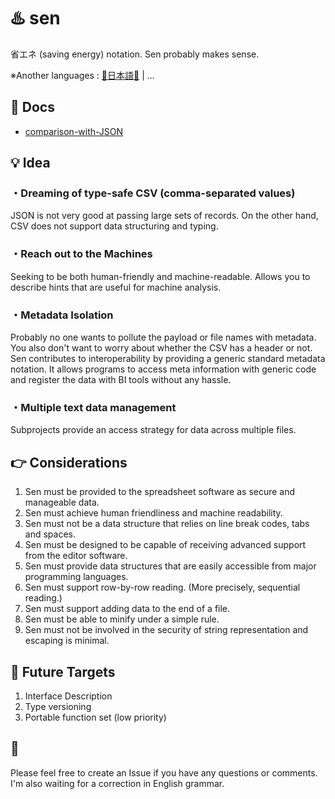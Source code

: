 # ♨️ sen
省エネ (saving energy) notation. Sen probably makes sense.  

※Another languages : [🗾日本語🎌](./docs/ja/README.md) | ...  

## 📒 Docs
- [comparison-with-JSON](./docs/en/comparison-with-JSON.md)

## 💡 Idea
### ・Dreaming of type-safe CSV (comma-separated values)
JSON is not very good at passing large sets of records. On the other hand, CSV does not support data structuring and typing.
### ・Reach out to the Machines
Seeking to be both human-friendly and machine-readable. Allows you to describe hints that are useful for machine analysis.
### ・Metadata Isolation
Probably no one wants to pollute the payload or file names with metadata.  
You also don't want to worry about whether the CSV has a header or not.  
Sen contributes to interoperability by providing a generic standard metadata notation.
It allows programs to access meta information with generic code and register the data with BI tools without any hassle.
### ・Multiple text data management
Subprojects provide an access strategy for data across multiple files.

## 👉 Considerations
1. Sen must be provided to the spreadsheet software as secure and manageable data.
1. Sen must achieve human friendliness and machine readability.
1. Sen must not be a data structure that relies on line break codes, tabs and spaces.
1. Sen must be designed to be capable of receiving advanced support from the editor software.
1. Sen must provide data structures that are easily accessible from major programming languages.
1. Sen must support row-by-row reading. (More precisely, sequential reading.)
1. Sen must support adding data to the end of a file.
1. Sen must be able to minify under a simple rule.
1. Sen must not be involved in the security of string representation and escaping is minimal.

## 🧪 Future Targets
1. Interface Description
1. Type versioning
1. Portable function set (low priority)

## 📐
Please feel free to create an Issue if you have any questions or comments.  
I'm also waiting for a correction in English grammar.
